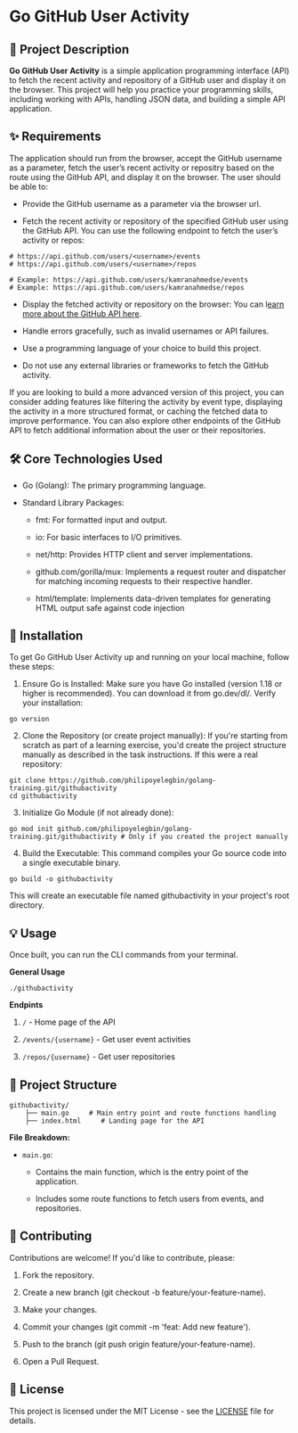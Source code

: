 # Go GitHub User Activity

## 📝 Project Description

**Go GitHub User Activity** is a simple application programming interface (API) to fetch the recent activity and repository of a GitHub user and display it on the browser. This project will help you practice your programming skills, including working with APIs, handling JSON data, and building a simple API application.

## ✨ Requirements

The application should run from the browser, accept the GitHub username as a parameter, fetch the user’s recent activity or repositry based on the route using the GitHub API, and display it on the browser. The user should be able to:

- Provide the GitHub username as a parameter via the browser url.

- Fetch the recent activity or repository of the specified GitHub user using the GitHub API. You can use the following endpoint to fetch the user’s activity or repos:

```
# https://api.github.com/users/<username>/events
# https://api.github.com/users/<username>/repos

# Example: https://api.github.com/users/kamranahmedse/events
# Example: https://api.github.com/users/kamranahmedse/repos
```

- Display the fetched activity or repository on the browser: You can l[earn more about the GitHub API here](https://docs.github.com/en/rest/activity/events?apiVersion=2022-11-28).

- Handle errors gracefully, such as invalid usernames or API failures.

- Use a programming language of your choice to build this project.

- Do not use any external libraries or frameworks to fetch the GitHub activity.

If you are looking to build a more advanced version of this project, you can consider adding features like filtering the activity by event type, displaying the activity in a more structured format, or caching the fetched data to improve performance. You can also explore other endpoints of the GitHub API to fetch additional information about the user or their repositories.

## 🛠️ Core Technologies Used

- Go (Golang): The primary programming language.

- Standard Library Packages:

  - fmt: For formatted input and output.

  - io: For basic interfaces to I/O primitives.

  - net/http: Provides HTTP client and server implementations.

  - github.com/gorilla/mux: Implements a request router and dispatcher for matching incoming requests to their respective handler.

  - html/template: Implements data-driven templates for generating HTML output safe against code injection

## 🚀 Installation

To get Go GitHub User Activity up and running on your local machine, follow these steps:

1. Ensure Go is Installed:
   Make sure you have Go installed (version 1.18 or higher is recommended). You can download it from go.dev/dl/.
   Verify your installation:

```
go version
```

2. Clone the Repository (or create project manually):
   If you're starting from scratch as part of a learning exercise, you'd create the project structure manually as described in the task instructions. If this were a real repository:

```
git clone https://github.com/philipoyelegbin/golang-training.git/githubactivity
cd githubactivity
```

3. Initialize Go Module (if not already done):

```
go mod init github.com/philipoyelegbin/golang-training.git/githubactivity # Only if you created the project manually
```

4. Build the Executable:
   This command compiles your Go source code into a single executable binary.

```
go build -o githubactivity
```

This will create an executable file named githubactivity in your project's root directory.

## 💡 Usage

Once built, you can run the CLI commands from your terminal.

**General Usage**

```
./githubactivity
```

**Endpints**

1. `/` - Home page of the API

2. `/events/{username}` - Get user event activities

3. `/repos/{username}` - Get user repositories

## 📂 Project Structure

```
githubactivity/
    ├── main.go     # Main entry point and route functions handling
    ├── index.html     # Landing page for the API
```

**File Breakdown:**

- `main.go`:

  - Contains the main function, which is the entry point of the application.

  - Includes some route functions to fetch users from events, and repositories.

## 🤝 Contributing

Contributions are welcome! If you'd like to contribute, please:

1. Fork the repository.

2. Create a new branch (git checkout -b feature/your-feature-name).

3. Make your changes.

4. Commit your changes (git commit -m 'feat: Add new feature').

5. Push to the branch (git push origin feature/your-feature-name).

6. Open a Pull Request.

## 📄 License

This project is licensed under the MIT License - see the [LICENSE](../LICENSE) file for details.
